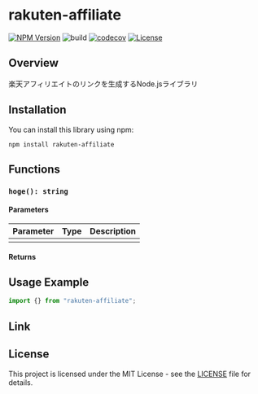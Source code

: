 # rakuten-affiliate

[![NPM Version](https://img.shields.io/npm/v/rakuten-affiliate?logo=npm)](https://www.npmjs.com/package/rakuten-affiliate)
![build](https://github.com/ryohidaka/rakuten-affiliate/workflows/Build/badge.svg)
[![codecov](https://codecov.io/gh/ryohidaka/rakuten-affiliate/graph/badge.svg?token=RHP9TB2F51)](https://codecov.io/gh/ryohidaka/rakuten-affiliate)
[![License](https://img.shields.io/badge/license-MIT-blue.svg)](https://opensource.org/licenses/MIT)

## Overview

楽天アフィリエイトのリンクを生成するNode.jsライブラリ

## Installation

You can install this library using npm:

```shell
npm install rakuten-affiliate
```

## Functions

### `hoge(): string`

#### Parameters

| Parameter | Type | Description |
| --------- | ---- | ----------- |
|           |      |             |

#### Returns

## Usage Example

```ts
import {} from "rakuten-affiliate";
```

## Link

## License

This project is licensed under the MIT License - see the [LICENSE](LICENSE) file for details.
